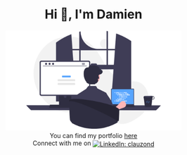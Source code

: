 <h1 align="center" inert>Hi 👋, I'm Damien</h1>

<div align="center">
<a href="https://github.com/clauzond" target="_blank" rel="noreferrer noopener"><img src="undraw_programming.png" alt="Programmer" width="400" /></a>
<div>You can find my portfolio <a href="https://clauzond.github.io/" target="_blank" rel="noreferrer noopener">here</a></div>
<div>Connect with me on <a href="https://linkedin.com/in/clauzond" target="blank"><img align="center" src="https://upload.wikimedia.org/wikipedia/commons/thumb/b/b1/LinkedIn_Logo_2013_%282%29.svg/512px-LinkedIn_Logo_2013_%282%29.svg.png?20210531155021" alt="LinkedIn: clauzond" height="17" width="70" /></a></div>
</div>
